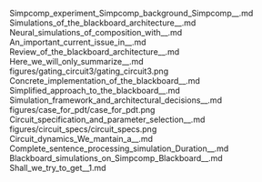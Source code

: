 Simpcomp_experiment_Simpcomp_background_Simpcomp__.md
Simulations_of_the_blackboard_architecture__.md
Neural_simulations_of_composition_with__.md
An_important_current_issue_in__.md
Review_of_the_blackboard_architecture__.md
Here_we_will_only_summarize__.md
figures/gating_circuit3/gating_circuit3.png
Concrete_implementation_of_the_blackboard__.md
Simplified_approach_to_the_blackboard__.md
Simulation_framework_and_architectural_decisions__.md
figures/case_for_pdt/case_for_pdt.png
Circuit_specification_and_parameter_selection__.md
figures/circuit_specs/circuit_specs.png
Circuit_dynamics_We_mantain_a__.md
Complete_sentence_processing_simulation_Duration__.md
Blackboard_simulations_on_Simpcomp_Blackboard__.md
Shall_we_try_to_get__1.md